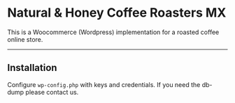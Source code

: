 Natural &amp; Honey Coffee Roasters MX
===================

This is a Woocommerce (Wordpress) implementation for a roasted coffee online store.

----------

Installation
-------------
Configure `wp-config.php` with keys and credentials. If you need the db-dump please contact us.

